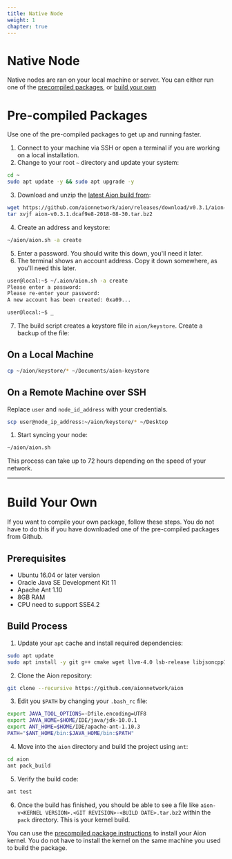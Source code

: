 ```yaml
---
title: Native Node
weight: 1
chapter: true
---
```


# Native Node

Native nodes are ran on your local machine or server. You can either run one of the [precompiled packages](#section-precompiled-packages), or [build your own](#section-build-your-own)

# Pre-compiled Packages

Use one of the pre-compiled packages to get up and running faster.

1. Connect to your machine via SSH or open a terminal if you are working on a local installation.
2. Change to your root `~` directory and update your system:

```bash
cd ~
sudo apt update -y && sudo apt upgrade -y
```

3. Download and unzip the [latest Aion build from](https://github.com/aionnetwork/aion/releases):

```bash
wget https://github.com/aionnetwork/aion/releases/download/v0.3.1/aion-v0.3.1.dcaf9e8-2018-08-30.tar.bz2
tar xvjf aion-v0.3.1.dcaf9e8-2018-08-30.tar.bz2
```

4. Create an address and keystore:

```bash
~/aion/aion.sh -a create
```

5. Enter a password. You should write this down, you'll need it later.
6. The terminal shows an account address. Copy it down somewhere, as you'll need this later.

```bash
user@local:~$ ~/.aion/aion.sh -a create
Please enter a password:
Please re-enter your password:
A new account has been created: 0xa09...

user@local:~$ _
```

7. The build script creates a keystore file in `aion/keystore`. Create a backup of the file:

## On a Local Machine

```bash
cp ~/aion/keystore/* ~/Documents/aion-keystore
```

## On a Remote Machine over SSH

Replace `user` and `node_id_address` with your credentials.

```bash
scp user@node_ip_address:~/aion/keystore/* ~/Desktop
```

1. Start syncing your node:

```bash
~/aion/aion.sh
```

This process can take up to 72 hours depending on the speed of your network.

---

# Build Your Own

If you want to compile your own package, follow these steps. You do not have to do this if you have downloaded one of the pre-compiled packages from Github.

## Prerequisites

- Ubuntu 16.04 or later version
- Oracle Java SE Development Kit 11
- Apache Ant 1.10
- 8GB RAM
- CPU need to support SSE4.2

## Build Process

1. Update your `apt` cache and install required dependencies:

```bash
sudo apt update
sudo apt install -y git g++ cmake wget llvm-4.0 lsb-release libjsoncpp1 libjsoncpp-dev libboost1.58-all-dev libzmq5 libstdc++6 libgcc1 libpgm-5.2-0
```

2. Clone the Aion repository:

```bash
git clone --recursive https://github.com/aionnetwork/aion
```

3. Edit you `$PATH` by changing your `.bash_rc` file:

```bash
export JAVA_TOOL_OPTIONS=-Dfile.encoding=UTF8
export JAVA_HOME=$HOME/IDE/java/jdk-10.0.1
export ANT_HOME=$HOME/IDE/apache-ant-1.10.3
PATH="$ANT_HOME/bin:$JAVA_HOME/bin:$PATH"
```

4. Move into the `aion` directory and build the project using `ant`:

```bash
cd aion
ant pack_build
```

5. Verify the build code:

```bash
ant test
```

6. Once the build has finished, you should be able to see a file like `aion-v<KERNEL VERSION>.<GIT REVISION>-<BUILD DATE>.tar.bz2` within the `pack` directory. This is your kernel build.

You can use the [precompiled package instructions](#section-precompiled-packages) to install your Aion kernel. You do not have to install the kernel on the same machine you used to build the package.